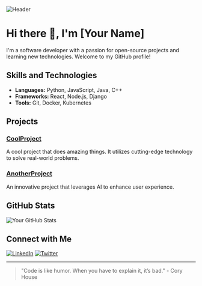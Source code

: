 ![Header](assets/header.png)

# Hi there 👋, I'm [Your Name]

I'm a software developer with a passion for open-source projects and learning new technologies. Welcome to my GitHub profile!

## Skills and Technologies

- **Languages:** Python, JavaScript, Java, C++
- **Frameworks:** React, Node.js, Django
- **Tools:** Git, Docker, Kubernetes

## Projects

### [CoolProject](https://github.com/yourusername/coolproject)
A cool project that does amazing things. It utilizes cutting-edge technology to solve real-world problems.

### [AnotherProject](https://github.com/yourusername/anotherproject)
An innovative project that leverages AI to enhance user experience.

## GitHub Stats

![Your GitHub Stats](https://github-readme-stats.vercel.app/api?username=yourusername&show_icons=true&theme=radical)

## Connect with Me

[![LinkedIn](https://img.shields.io/badge/-LinkedIn-blue?style=flat&logo=Linkedin&logoColor=white)](https://linkedin.com/in/yourusername)
[![Twitter](https://img.shields.io/badge/-Twitter-blue?style=flat&logo=Twitter&logoColor=white)](https://twitter.com/yourusername)

---

> "Code is like humor. When you have to explain it, it’s bad." - Cory House

